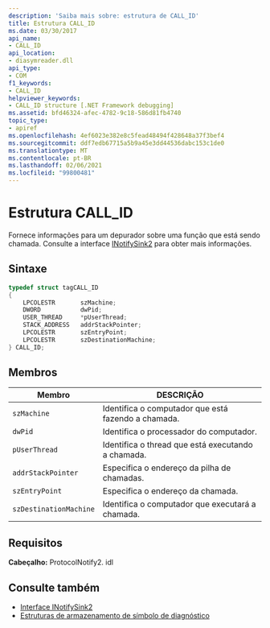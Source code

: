 ```yaml
---
description: 'Saiba mais sobre: estrutura de CALL_ID'
title: Estrutura CALL_ID
ms.date: 03/30/2017
api_name:
- CALL_ID
api_location:
- diasymreader.dll
api_type:
- COM
f1_keywords:
- CALL_ID
helpviewer_keywords:
- CALL_ID structure [.NET Framework debugging]
ms.assetid: bfd46324-afec-4782-9c18-586d81fb4740
topic_type:
- apiref
ms.openlocfilehash: 4ef6023e382e8c5fead48494f428648a37f3bef4
ms.sourcegitcommit: ddf7edb67715a5b9a45e3dd44536dabc153c1de0
ms.translationtype: MT
ms.contentlocale: pt-BR
ms.lasthandoff: 02/06/2021
ms.locfileid: "99800481"
---
```

# <a name="call_id-structure"></a>Estrutura CALL_ID

Fornece informações para um depurador sobre uma função que está sendo chamada. Consulte a interface [INotifySink2](inotifysink2-interface.md) para obter mais informações.  
  
## <a name="syntax"></a>Sintaxe  
  
```cpp  
typedef struct tagCALL_ID  
{  
    LPCOLESTR       szMachine;  
    DWORD           dwPid;  
    USER_THREAD     *pUserThread;  
    STACK_ADDRESS   addrStackPointer;  
    LPCOLESTR       szEntryPoint;  
    LPCOLESTR       szDestinationMachine;  
} CALL_ID;  
```  
  
## <a name="members"></a>Membros  
  
|Membro|DESCRIÇÃO|  
|------------|-----------------|  
|`szMachine`|Identifica o computador que está fazendo a chamada.|  
|`dwPid`|Identifica o processador do computador.|  
|`pUserThread`|Identifica o thread que está executando a chamada.|  
|`addrStackPointer`|Especifica o endereço da pilha de chamadas.|  
|`szEntryPoint`|Especifica o endereço da chamada.|  
|`szDestinationMachine`|Identifica o computador que executará a chamada.|  
  
## <a name="requirements"></a>Requisitos  

 **Cabeçalho:** ProtocolNotify2. idl  
  
## <a name="see-also"></a>Consulte também

- [Interface INotifySink2](inotifysink2-interface.md)
- [Estruturas de armazenamento de símbolo de diagnóstico](diagnostics-symbol-store-structures.md)
